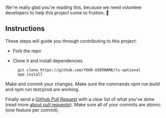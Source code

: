 We're really glad you're reading this, because we need volunteer developers to help this project come to fruition. 👏

## Instructions

These steps will guide you through contributing to this project:

- Fork the repo
- Clone it and install dependencies

		git clone https://github.com/YOUR-USERNAME/ts-optional
		npm install


Make and commit your changes. Make sure the commands npm run build and npm run test:prod are working.

Finally send a [GitHub Pull Request](https://github.com/eastbanctech/ts-optional/compare?expand=1) 
with a clear list of what you've done (read more [about pull requests](https://help.github.com/articles/about-pull-requests/)). 
Make sure all of your commits are atomic (one feature per commit).
